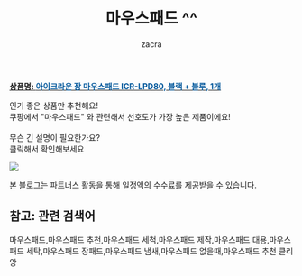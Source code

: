 ﻿---
layout: post
title:  "마우스패드 ^^"
author: zacra
categories: [ 아이템 ]
tags: [마우스패드,마우스패드 추천,마우스패드 세척,마우스패드 제작,마우스패드 대용,마우스패드 세탁,마우스패드 장패드,마우스패드 냄새,마우스패드 없을때,마우스패드 추천 클리앙]
image: https://static.coupangcdn.com/image/retail/images/2016/09/20/11/6/6b956aaf-d9ca-457c-8a79-4c5e98ec5671.jpg 
description: "쿠팡에서 마우스패드 관련 키워드로 가장 고객 선호도가 높은 제품이랍니다."
rating: 4.5
---

<a href="https://link.coupang.com/re/AFFSDP?lptag=AF8407795&pageKey=4549514089&itemId=5519695982&vendorItemId=72819239581&traceid=V0-153-3e9d2d6320510542"><b>상품명: <font color='#01579B'>아이크라운 장 마우스패드 ICR-LPD80, 블랙 + 블루, 1개</font></b></a>

인기 좋은 상품만 추천해요!<br/>
쿠팡에서 "마우스패드" 와 관련해서 선호도가 가장 높은 제품이에요!<br/><br/>
무슨 긴 설명이 필요한가요?  
클릭해서 확인해보세요


<a href="https://link.coupang.com/re/AFFSDP?lptag=AF8407795&pageKey=4549514089&itemId=5519695982&vendorItemId=72819239581&traceid=V0-153-3e9d2d6320510542"><img src="https://thumbnail7.coupangcdn.com/thumbnails/remote/q89/image/retail/images/341620824924323-336de2cf-1a11-4867-9aa6-884cc2271415.jpg"></a> 

본 블로그는 파트너스 활동을 통해 일정액의 수수료를 제공받을 수 있습니다.

## 참고: 관련 검색어    
마우스패드,마우스패드 추천,마우스패드 세척,마우스패드 제작,마우스패드 대용,마우스패드 세탁,마우스패드 장패드,마우스패드 냄새,마우스패드 없을때,마우스패드 추천 클리앙